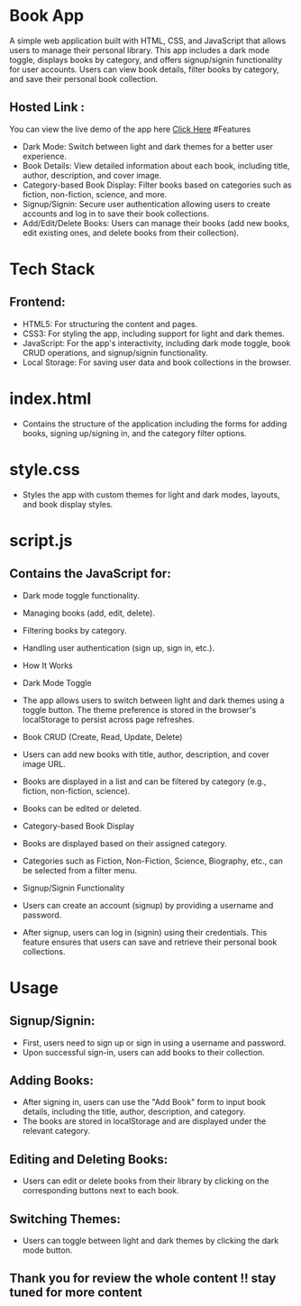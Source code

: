 # Book App #
A simple web application built with HTML, CSS, and JavaScript that allows users to manage their personal library. This app includes a dark mode toggle, displays books by category, and offers signup/signin functionality for user accounts. Users can view book details, filter books by category, and save their personal book collection.
## Hosted Link :
You can view the live demo of the app here [Click Here]()
#Features
- Dark Mode: Switch between light and dark themes for a better user experience.
- Book Details: View detailed information about each book, including title, author, description, and cover image.
- Category-based Book Display: Filter books based on categories such as fiction, non-fiction, science, and more.
- Signup/Signin: Secure user authentication allowing users to create accounts and log in to save their book collections.
- Add/Edit/Delete Books: Users can manage their books (add new books, edit existing ones, and delete books from their collection).


# Tech Stack
## Frontend:
- HTML5: For structuring the content and pages.
- CSS3: For styling the app, including support for light and dark themes.
- JavaScript: For the app's interactivity, including dark mode toggle, book CRUD operations, and signup/signin functionality.
- Local Storage: For saving user data and book collections in the browser.

# index.html
- Contains the structure of the application including the forms for adding books, signing up/signing in, and the category filter options.

# style.css
- Styles the app with custom themes for light and dark modes, layouts, and book display styles.

# script.js
## Contains the JavaScript for:

- Dark mode toggle functionality.
- Managing books (add, edit, delete).
- Filtering books by category.
- Handling user authentication (sign up, sign in, etc.).
- How It Works
- Dark Mode Toggle
- The app allows users to switch between light and dark themes using a toggle button. The theme preference is stored in the browser's localStorage to persist across page refreshes.
- Book CRUD (Create, Read, Update, Delete)
- Users can add new books with title, author, description, and cover image URL.
- Books are displayed in a list and can be filtered by category (e.g., fiction, non-fiction, science).
- Books can be edited or deleted.
- Category-based Book Display
- Books are displayed based on their assigned category.
- Categories such as Fiction, Non-Fiction, Science, Biography, etc., can be selected from a filter menu.
- Signup/Signin Functionality
- Users can create an account (signup) by providing a username and password.

- After signup, users can log in (signin) using their credentials. This feature ensures that users can save and retrieve their personal book collections.


# Usage
## Signup/Signin:

- First, users need to sign up or sign in using a username and password.
- Upon successful sign-in, users can add books to their collection.

## Adding Books:

- After signing in, users can use the "Add Book" form to input book details, including the title, author, description, and category.
- The books are stored in localStorage and are displayed under the relevant category.
## Editing and Deleting Books:

- Users can edit or delete books from their library by clicking on the corresponding buttons next to each book.

## Switching Themes:

- Users can toggle between light and dark themes by clicking the dark mode button.
## Thank you for review the whole content !! stay tuned for more content
